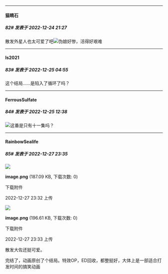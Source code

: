 

*****

####  猫睛石  
##### 82#       发表于 2022-12-24 21:27

散发外星人也太可爱了吧<img src="https://static.saraba1st.com/image/smiley/face2017/072.png" referrerpolicy="no-referrer">伪娘好惨，活得好艰难



*****

####  ls2021  
##### 83#       发表于 2022-12-25 04:55

这个结局……是陷入了循环了吗？



*****

####  FerrousSulfate  
##### 84#       发表于 2022-12-25 12:38

<img src="https://static.saraba1st.com/image/smiley/face2017/024.png" referrerpolicy="no-referrer">这番是只有十一集吗？



*****

####  RainbowSealife  
##### 85#       发表于 2022-12-27 23:35

<img src="https://img.saraba1st.com/forum/202212/27/233236v1noojc0f7od7ene.png" referrerpolicy="no-referrer">

<strong>image.png</strong> (187.09 KB, 下载次数: 0)

下载附件

2022-12-27 23:32 上传

<img src="https://img.saraba1st.com/forum/202212/27/233319ua255ddss1528yap.png" referrerpolicy="no-referrer">

<strong>image.png</strong> (196.61 KB, 下载次数: 0)

下载附件

2022-12-27 23:33 上传

散发大佐还挺可爱。

完结了，动画原创了个结局。特效OP，ED回收，都整挺好，大体上是一部适合打发时间的搞笑动画


